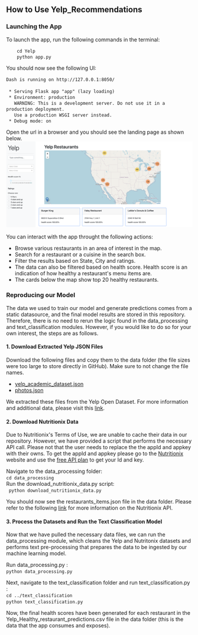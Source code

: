 ## How to Use Yelp_Recommendations

### Launching the App

To launch the app, run the following commands in the terminal:
```
    cd Yelp
    python app.py
```

You should now see the following UI:
```
Dash is running on http://127.0.0.1:8050/

 * Serving Flask app "app" (lazy loading)
 * Environment: production
   WARNING: This is a development server. Do not use it in a production deployment.
   Use a production WSGI server instead.
 * Debug mode: on
 ```
 Open the url in a browser and you should see the landing page as shown below.
 ![Landing Page](landing_page.png)


You can interact with the app throught the following actions:
* Browse various restaurants in an area of interest in the map. 
* Search for a restaurant or a cuisine in the search box.
* Filter the results based on State, City and ratings. 
* The data can also be filtered based on health score. Health score is an indication of how healthy a restaurant's menu items are. 
* The cards below the map show top 20 healthy restaurants.

### Reproducing our Model

The data we used to train our model and generate predictions comes from a static datasource, and the final model results are stored in this repository. Therefore, there is no need to rerun the logic found in the data_processing and text_classification modules. However, if you would like to do so for your own interest, the steps are as follows.

#### 1. Download Extracted Yelp JSON Files

Download the following files and copy them to the data folder (the file sizes were too large to store directly in GitHub). Make sure to not change the file names.
* [yelp_academic_dataset.json](https://drive.google.com/file/d/1yKgjuFgYcLCfU2guLJjzCNnAVSnD_D5s/view?usp=sharing)
* [photos.json](https://drive.google.com/file/d/1iei3dhkCGLLgra_Eq1OqQX2DW2dFfQa7/view?usp=sharing)

We extracted these files from the Yelp Open Dataset. For more information and additional data, please visit this [link](https://www.yelp.com/dataset).

#### 2. Download Nutritionix Data

Due to Nutritionix's Terms of Use, we are unable to cache their data in our repository. However, we have provided a script that performs the necessary API call. Please not that the user needs to replace the the appId and appkey with their owns. To get the appId and appkey please go to the [Nutritionix](https://www.nutritionix.com/business/api) website and use the [free API plan](https://developer.nutritionix.com/signup) to get your Id and key.

Navigate to the data_processing folder:   
```cd data_processing```  
Run the download_nutritionix_data.py script:  
``` python download_nutritionix_data.py```

You should now see the restaurants_items.json file in the data folder. 
Please refer to the following [link](https://www.nutritionix.com/business/api) for more information on the Nutritionix API.

#### 3. Process the Datasets and Run the Text Classification Model

Now that we have pulled the necessary data files, we can run the data_processing module, which cleans the Yelp and Nutritonix datasets and performs text pre-processing that prepares the data to be ingested by our machine learning model. 

Run data_processing.py :    
```python data_processing.py```

Next, navigate to the text_classification folder and run text_classification.py :  
```cd ../text_classification```  
```python text_classification.py```

Now, the final health scores have been generated for each restaurant in the Yelp_Healthy_restaurant_predictions.csv file in the data folder (this is the data that the app consumes and exposes).
